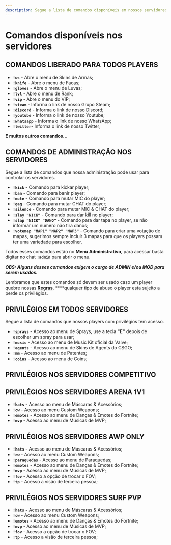 ```yaml
---
description: Segue a lista de comandos disponíveis em nossos servidores.
---
```


# Comandos disponíveis nos servidores

## COMANDOS LIBERADO PARA TODOS PLAYERS

* **`!ws`** - Abre o menu de Skins de Armas;
* **`!knife`** - Abre o menu de Facas;
* **`!gloves`** - Abre o menu de Luvas;
* **`!lvl`** - Abre o menu de Rank;
* **`!vip`** - Abre o menu do VIP;
* **`!steam`** - Informa o link de nosso Grupo Steam;
* **`!discord`** - Informa o link de nosso Discord;
* **`!youtube`** - Informa o link de nosso Youtube;
* **`!whatsapp`** - Informa o link de nosso WhatsApp;
* **`!twitter`**- Informa o link de nosso Twitter;

**E muitos outros comandos...**

## COMANDOS DE ADMINISTRAÇÃO NOS SERVIDORES

Segue a lista de comandos que nossa administração pode usar para controlar os servidores.

* **`!kick`** - Comando para kickar player;
* **`!ban`** - Comando para banir player;
* **`!mute`** - Comando para mutar MIC do player;
* **`!gag`** - Comando para mutar CHAT do player;
* **`!silence`** - Comando para mutar MIC & CHAT do player;
* **`!slay "NICK"`** - Comando para dar kill no player;
* **`!slap "NICK" "DANO"`** - Comando para dar tapa no player, se não informar um numero não tira danos;
* **`!votemap "MAP1" "MAP2" "MAP3"`** - Comando para criar uma votação de mapas, sugerimos sempre incluir 3 mapas para que os players possam ter uma variedade para escolher.

Todos esses comandos estão no **Menu Administrativo**, para acessar basta digitar no chat **`!admin`** para abrir o menu.

_**OBS: Alguns desses comandos exigem o cargo de ADMIN e/ou MOD para serem usados.**_

Lembramos que estes comandos só devem ser usado caso um player quebre nossas [**Regras**](https://docs.zkservidores.com/regras-dos-servidores), ****qualquer tipo de abuso o player esta sujeito a perde os privilégios.

## PRIVILÉGIOS EM TODOS SERVIDORES

Segue a lista de comandos que nossos players com privilégios tem acesso.

* **`!sprays`** - Acesso ao menu de Sprays, use a tecla **"E"** depois de escolher um spray para usar;
* **`!music`** - Acesso ao menu de Music Kit oficial da Valve;
* **`!agents`** - Acesso ao menu de Skins de Agents do CSGO;
* **`!mm`** - Acesso ao menu de Patentes;
* **`!coins`** - Acesso ao menu de Coins;

## **PRIVILÉGIOS NOS SERVIDORES COMPETITIVO**

## **PRIVILÉGIOS NOS SERVIDORES ARENA 1V1**

* **`!hats`** **-** Acesso ao menu de Máscaras & Acessórios;
* **`!cw`** - Acesso ao menu Custom Weapons;
* **`!emotes`** - Acesso ao menu de Danças & Emotes do Fortnite;
* **`!mvp`** - Acesso ao menu de Músicas de MVP;

## **PRIVILÉGIOS NOS SERVIDORES** AWP ONLY

* **`!hats`** **-** Acesso ao menu de Máscaras & Acessórios;
* **`!cw`** - Acesso ao menu Custom Weapons;
* **`!paraquedas`** - Acesso ao menu de Paraquedas;
* **`!emotes`** - Acesso ao menu de Danças & Emotes do Fortnite;
* **`!mvp`** - Acesso ao menu de Músicas de MVP;
* **`!fov`** - Acesso a opção de trocar o FOV;
* **`!tp`** - Acesso a visão de terceira pessoa;

## **PRIVILÉGIOS NOS SERVIDORES SURF PVP**

* **`!hats`** **-** Acesso ao menu de Máscaras & Acessórios;
* **`!cw`** - Acesso ao menu Custom Weapons;
* **`!emotes`** - Acesso ao menu de Danças & Emotes do Fortnite;
* **`!mvp`** - Acesso ao menu de Músicas de MVP;
* **`!fov`** - Acesso a opção de trocar o FOV;
* **`!tp`** - Acesso a visão de terceira pessoa;

